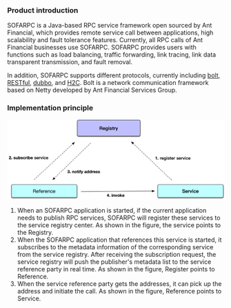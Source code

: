 ### Product introduction

SOFARPC is a Java-based RPC service framework open sourced by Ant Financial, which provides remote service call between applications, high scalability and fault tolerance features. Currently, all RPC calls of Ant Financial businesses use SOFARPC. SOFARPC provides users with functions such as load balancing, traffic forwarding, link tracing, link data transparent transmission, and fault removal.

In addition, SOFARPC supports different protocols, currently including [bolt](./Bolt), [RESTful](./RESTful), [dubbo](./Dubbo), and [H2C](./H2c). Bolt is a network communication framework based on Netty developed by Ant Financial Services Group.

### Implementation principle

![image.png | left | 748x404](./resources/home_1.png)

1. When an SOFARPC application is started, if the current application needs to publish RPC services, SOFARPC will register these services to the service registry center. As shown in the figure, the service points to the Registry.
2. When the SOFARPC application that references this service is started, it subscribes to the metadata information of the corresponding service from the service registry. After receiving the subscription request, the service registry will push the publisher's metadata list to the service reference party in real time. As shown in the figure, Register points to Reference.
3. When the service reference party gets the addresses, it can pick up the address and initiate the call. As shown in the figure, Reference points to Service.
